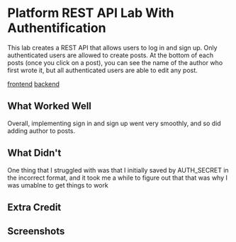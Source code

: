 
# Platform REST API Lab With Authentification

This lab creates a REST API that allows users to log in and sign up. Only authenticated users are allowed to create posts. At the bottom of each posts (once you click on a post), you can see the name of the author who first wrote it, but all authenticated users are able to edit any post. 

[frontend](https://imaginative-dodol-7b5964.netlify.app)
[backend](https://platform-rest-api-withauth.onrender.com)

## What Worked Well

Overall, implementing sign in and sign up went very smoothly, and so did adding author to posts. 

## What Didn't

One thing that I struggled with was that I initially saved by AUTH_SECRET in the incorrect format, and it took me a while to figure out that that was why I was umablne to get things to work

## Extra Credit

## Screenshots

